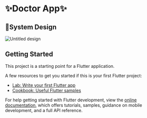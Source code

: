 # ✨Doctor App✨

## 📝System Design

![Untitled design](https://github.com/mahmoud-alaa77/Doctor_app/assets/126196219/c86489ad-5dd1-4b2d-837d-d6f2fafe8b1b)


## Getting Started

This project is a starting point for a Flutter application.

A few resources to get you started if this is your first Flutter project:

- [Lab: Write your first Flutter app](https://docs.flutter.dev/get-started/codelab)
- [Cookbook: Useful Flutter samples](https://docs.flutter.dev/cookbook)

For help getting started with Flutter development, view the
[online documentation](https://docs.flutter.dev/), which offers tutorials,
samples, guidance on mobile development, and a full API reference.
